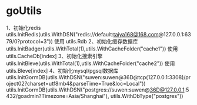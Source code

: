 # goUtils

1、初始化redis
utils.InitRedis(utils.WithDSN("redis://default:taiya168@168.com@127.0.0.1:6379/0?protocol=3"))
使用
utils.Rdb
2、初始化缓存数据库
utils.InitBadger(utils.WithTotal(1),utils.WithCacheFolder("cache1"))
使用
utils.CacheDb[index]
3、初始化搜索引擎
utils.InitBleve(utils.WithTotal(1),utils.WithCacheFolder("cache2"))
使用
utils.Bleve[index]
4、初始化mysql/pgsql数据库
utils.InitGormDB(utils.WithDSN("suwen:suwen@36D@tcp(127.0.0.1:3308)/project02?charset=utf8mb4&parseTime=True&loc=Local"))
utils.InitGormDB(utils.WithDSN("postgres://suwen:suwen@36D@127.0.0.1:5432/goadmin?Timezone=Asia/Shanghai"), utils.WithDbType("postgres"))
